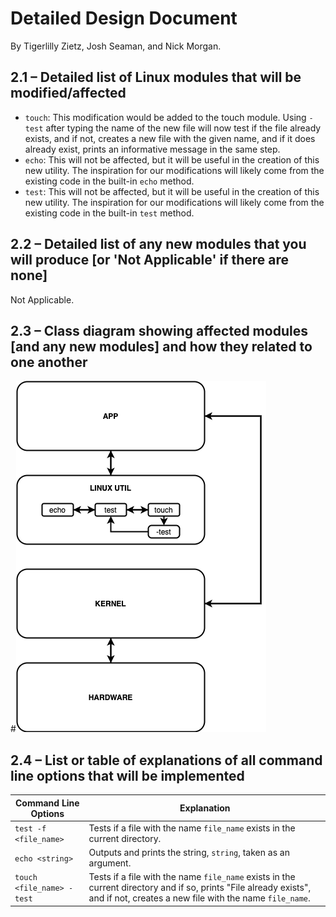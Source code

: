# Detailed Design Document
By Tigerlilly Zietz, Josh Seaman, and Nick Morgan.

## 2.1 – Detailed list of Linux modules that will be modified/affected
* `touch`: This modification would be added to the touch module. Using `-test` after typing the name of the new file will now test if the file already exists, and if not, creates a new file with the given name, and if it does already exist, prints an informative message in the same step.
* `echo`: This will not be affected, but it will be useful in the creation of this new utility. The inspiration for our modifications will likely come from the existing code in the built-in `echo` method.
* `test`: This will not be affected, but it will be useful in the creation of this new utility. The inspiration for our modifications will likely come from the existing code in the built-in `test` method.

## 2.2 – Detailed list of any new modules that you will produce [or 'Not Applicable' if there are none]
Not Applicable.

## 2.3 – Class diagram showing affected modules [and any new modules] and how they related to one another
#![Class Diagram](diagram.png)


## 2.4 – List or table of explanations of all command line options that will be implemented

| Command Line Options     | Explanation |
|------------------------------------|------------------------------------------------------------------------------------|
| `test -f <file_name>`    | Tests if a file with the name `file_name` exists in the current directory. |
| `echo <string>`       | Outputs and prints the string, `string`, taken as an argument.  |
| `touch <file_name> -test` | Tests if a file with the name `file_name` exists in the current directory and if so, prints "File already exists", and if not, creates a new file with the name `file_name`. |
